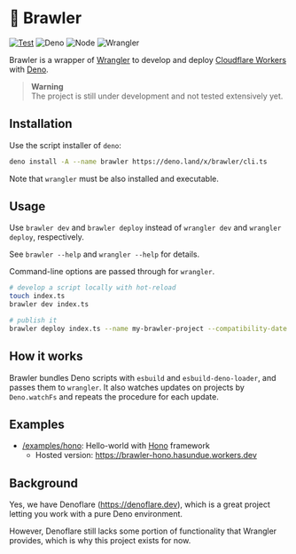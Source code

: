 # 🥊 Brawler

<!-- deno-fmt-ignore-start -->

[![Test](https://github.com/hasundue/brawler/actions/workflows/test.yml/badge.svg)](https://github.com/hasundue/brawler/actions/workflows/test.yml)
![Deno](https://img.shields.io/badge/Deno-v1.37.0-blue?logo=deno) <!-- @denopendabot denoland/deno -->
![Node](https://img.shields.io/badge/Node-v20.7.0-blue?logo=node) <!-- @denopendabot nodejs/node -->
![Wrangler](https://img.shields.io/badge/Wrangler-3.6.0-blue?logo=cloudflare)

Brawler is a wrapper of [Wrangler](https://developers.cloudflare.com/workers/wrangler/get-started) to develop and deploy
[Cloudflare Workers](https://workers.cloudflare.com) with [Deno](https://deno.land).

<!-- deno-fmt-ignore-end -->

> **Warning**\
> The project is still under development and not tested extensively yet.

## Installation

Use the script installer of `deno`:

```sh
deno install -A --name brawler https://deno.land/x/brawler/cli.ts
```

Note that `wrangler` must be also installed and executable.

## Usage

Use `brawler dev` and `brawler deploy` instead of `wrangler dev` and
`wrangler deploy`, respectively.

See `brawler --help` and `wrangler --help` for details.

Command-line options are passed through for `wrangler`.

```sh
# develop a script locally with hot-reload
touch index.ts
brawler dev index.ts

# publish it
brawler deploy index.ts --name my-brawler-project --compatibility-date 2023-08-15
```

## How it works

Brawler bundles Deno scripts with `esbuild` and `esbuild-deno-loader`, and
passes them to `wrangler`. It also watches updates on projects by `Deno.watchFs`
and repeats the procedure for each update.

## Examples

- [/examples/hono](/examples/hono): Hello-world with
  [Hono](https://github.com/honojs/hono) framework
  - Hosted version: https://brawler-hono.hasundue.workers.dev

## Background

Yes, we have Denoflare (https://denoflare.dev), which is a great project letting
you work with a pure Deno environment.

However, Denoflare still lacks some portion of functionality that Wrangler
provides, which is why this project exists for now.
